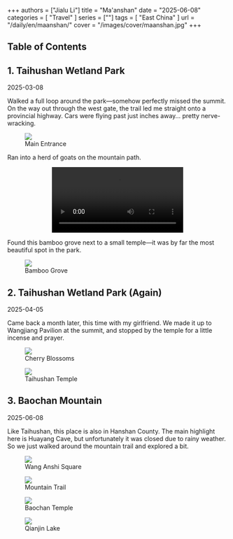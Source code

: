 +++
authors = ["Jialu Li"]
title = "Ma'anshan"
date = "2025-06-08"
categories = [
    "Travel"
]
series = [""]
tags = [
    "East China"
]
url = "/daily/en/maanshan/"
cover = "/images/cover/maanshan.jpg"
+++
<!DOCTYPE html>
<html lang="en">
<head>
    <meta charset="UTF-8">
    <meta name="viewport" content="width=device-width, initial-scale=1.0">
    <link rel="stylesheet" href="/assets/css/styles.css">
    <script src="/assets/js/toc.js"></script>    
</head>
<body>
    <article>
        <nav>
            <h2>Table of Contents</h2>
            <ul id="toc">
                <!-- Table of contents will be dynamically generated here -->
            </ul>
        </nav>
        <section>
            <h2>1. Taihushan Wetland Park</h2>
            <p>2025-03-08 <i class="fas fa-cloud"></i></p>
            <p>
                Walked a full loop around the park—somehow perfectly missed the summit. On the way out through the west gate, the trail led me straight onto a provincial highway. Cars were flying past just inches away… pretty nerve-wracking.
            </p>
            <div class="container">
                <div class="image">
                    <figure>
                        <a data-fancybox="gallery" href="https://cdn.heirenlop.com/daily-record/maanshan1.jpg">
                            <img src="https://cdn.heirenlop.com/daily-record/maanshan1.jpg" loading="lazy">
                        </a>
                        <figcaption>Main Entrance</figcaption>
                    </figure>
                </div>
            </div>
            <p>
                Ran into a herd of goats on the mountain path.
            </p>
            <div class="container" style="display: flex; justify-content: center;">
                <video controls style="max-width:100%; height:auto;">
                    <source src="https://cdn-v.heirenlop.com/maanshan1.mp4" type="video/mp4">
                    Your browser does not support the video tag.
                </video>
            </div>
            <p>
                Found this bamboo grove next to a small temple—it was by far the most beautiful spot in the park.
            </p>
            <div class="container">
                <div class="image">
                    <figure>
                        <a data-fancybox="gallery" href="https://cdn.heirenlop.com/daily-record/maanshan2.jpg">
                            <img src="https://cdn.heirenlop.com/daily-record/maanshan2.jpg" loading="lazy">
                        </a>
                        <figcaption>Bamboo Grove</figcaption>
                    </figure>
                </div>
            </div>
        </section>
        <section>
            <h2>2. Taihushan Wetland Park (Again)</h2>
            <p>2025-04-05 <i class="fas fa-sun"></i></p>
            <p>
                Came back a month later, this time with my girlfriend. We made it up to Wangjiang Pavilion at the summit, and stopped by the temple for a little incense and prayer.
            </p>
            <div class="container">
                <div class="image">
                    <figure>
                        <a data-fancybox="gallery" href="https://cdn.heirenlop.com/daily-record/maanshan4.png">
                            <img src="https://cdn.heirenlop.com/daily-record/maanshan4.png" loading="lazy">
                        </a>
                        <figcaption>Cherry Blossoms</figcaption>
                    </figure>
                </div>
            </div>
            <div class="container">
                <div class="image">
                    <figure>
                        <a data-fancybox="gallery" href="https://cdn.heirenlop.com/daily-record/maanshan5.png">
                            <img src="https://cdn.heirenlop.com/daily-record/maanshan5.png" loading="lazy">
                        </a>
                        <figcaption>Taihushan Temple</figcaption>
                    </figure>
                </div>
            </div>
        </section>
        <section>
            <h2>3. Baochan Mountain</h2>
            <p>2025-06-08 <i class="fas fa-rain"></i></p>
            <p>
                Like Taihushan, this place is also in Hanshan County. The main highlight here is Huayang Cave, but unfortunately it was closed due to rainy weather. So we just walked around the mountain trail and explored a bit.
            </p>
            <div class="container">
                <div class="image">
                    <figure>
                        <a data-fancybox="gallery" href="https://cdn.heirenlop.com/daily-record/maanshan10.png">
                            <img src="https://cdn.heirenlop.com/daily-record/maanshan10.png" loading="lazy">
                        </a>
                        <figcaption>Wang Anshi Square</figcaption>
                    </figure>
                </div>
            </div>
            <div class="container">
                <div class="image">
                    <figure>
                        <a data-fancybox="gallery" href="https://cdn.heirenlop.com/daily-record/maanshan14.png">
                            <img src="https://cdn.heirenlop.com/daily-record/maanshan14.png" loading="lazy">
                        </a>
                        <figcaption>Mountain Trail</figcaption>
                    </figure>
                </div>
            </div>
            <div class="container">
                <div class="image">
                    <figure>
                        <a data-fancybox="gallery" href="https://cdn.heirenlop.com/daily-record/maanshan12.png">
                            <img src="https://cdn.heirenlop.com/daily-record/maanshan12.png" loading="lazy">
                        </a>
                        <figcaption>Baochan Temple</figcaption>
                    </figure>
                </div>
            </div>
            <div class="container">
                <div class="image">
                    <figure>
                        <a data-fancybox="gallery" href="https://cdn.heirenlop.com/daily-record/maanshan11.png">
                            <img src="https://cdn.heirenlop.com/daily-record/maanshan11.png" loading="lazy">
                        </a>
                        <figcaption>Qianjin Lake</figcaption>
                    </figure>
                </div>
            </div>
        </section>
    </article>
</body>
</html>
